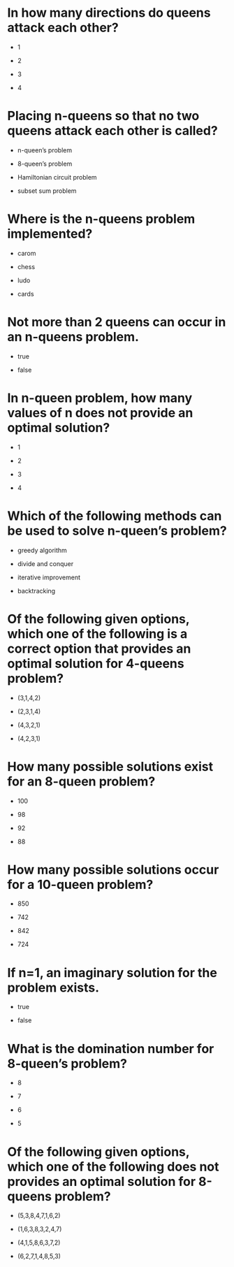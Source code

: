 # In how many directions do queens attack each other?

- 1

- 2

* 3

- 4

# Placing n-queens so that no two queens attack each other is called?

* n-queen’s problem

- 8-queen’s problem

- Hamiltonian circuit problem

- subset sum problem

# Where is the n-queens problem implemented?

- carom

* chess

- ludo

- cards

# Not more than 2 queens can occur in an n-queens problem.

- true

* false

# In n-queen problem, how many values of n does not provide an optimal solution?

- 1

* 2

- 3

- 4

# Which of the following methods can be used to solve n-queen’s problem?

- greedy algorithm

- divide and conquer

- iterative improvement

* backtracking

# Of the following given options, which one of the following is a correct option that provides an optimal solution for 4-queens problem?

* (3,1,4,2)

- (2,3,1,4)

- (4,3,2,1)

- (4,2,3,1)

# How many possible solutions exist for an 8-queen problem?

- 100

- 98

* 92

- 88

# How many possible solutions occur for a 10-queen problem?

- 850

- 742

- 842

* 724

# If n=1, an imaginary solution for the problem exists.

- true

* false

# What is the domination number for 8-queen’s problem?

- 8

- 7

- 6

* 5

# Of the following given options, which one of the following does not provides an optimal solution for 8-queens problem?

- (5,3,8,4,7,1,6,2)

* (1,6,3,8,3,2,4,7)

- (4,1,5,8,6,3,7,2)

- (6,2,7,1,4,8,5,3)

